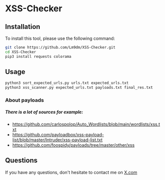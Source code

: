 # XSS-Checker


## Installation
To install this tool, please use the following command:

```bash
git clone https://github.com/Lm9dm/XSS-Checker.git
cd XSS-Checker
pip3 install requests colorama
```
## Usage

```bash
python3 sort_expected_urls.py urls.txt expected_urls.txt
python3 xss_scanner.py expected_urls.txt payloads.txt final_res.txt
```
### About payloads
<h5>There is a lot of sources for example: </h5>

- https://github.com/carlospolop/Auto_Wordlists/blob/main/wordlists/xss.txt
- https://github.com/payloadbox/xss-payload-list/blob/master/Intruder/xss-payload-list.txt
- https://github.com/foospidy/payloads/tree/master/other/xss
         

## Questions
If you have any questions, don't hesitate to contact me on <a href="https://x.com/XxM4DxX_" target="_0blank">X.com</a>

